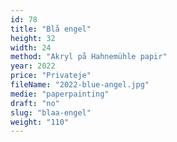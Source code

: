 ```yaml
---
id: 78
title: "Blå engel"
height: 32
width: 24
method: "Akryl på Hahnemühle papir"
year: 2022
price: "Privateje"
fileName: "2022-blue-angel.jpg"
medie: "paperpainting"
draft: "no"
slug: "blaa-engel"
weight: "110"
---
```

